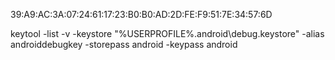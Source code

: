 39:A9:AC:3A:07:24:61:17:23:B0:B0:AD:2D:FE:F9:51:7E:34:57:6D

keytool -list -v -keystore "%USERPROFILE%\.android\debug.keystore" -alias androiddebugkey -storepass android -keypass android
